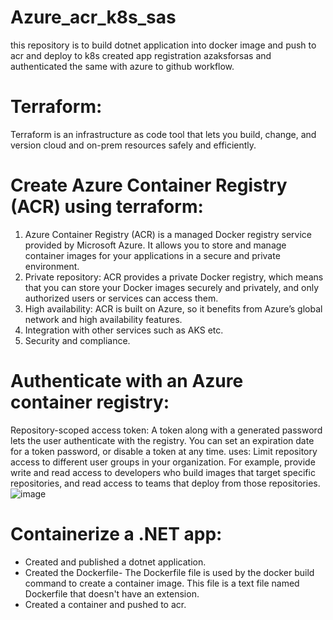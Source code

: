 # Azure_acr_k8s_sas
this repository is to build dotnet application into docker image and push to acr and deploy to k8s
created app registration azaksforsas and authenticated the same with azure to github workflow.

# Terraform:
  Terraform is an infrastructure as code tool that lets you build, change, and version cloud and on-prem resources 
  safely and efficiently.
  
# Create Azure Container Registry (ACR) using terraform:
1) Azure Container Registry (ACR) is a managed Docker registry service provided by Microsoft Azure. It allows you to store and manage container images for your applications in a secure and private environment.
2) Private repository: ACR provides a private Docker registry, which means that you can store your Docker images securely and privately, and only authorized users or services can access them.
3) High availability: ACR is built on Azure, so it benefits from Azure’s global network and high availability features.
4) Integration with other services such as AKS etc.
5) Security and compliance.

# Authenticate with an Azure container registry:
Repository-scoped access token: A token along with a generated password lets the user authenticate with the registry. You can set an expiration date for a token password, or disable a token at any time.
uses: 
   Limit repository access to different user groups in your organization. For example, provide write and read access to developers who build images that target specific repositories, and read access to teams that deploy from those repositories.
   ![image](https://github.com/dodlaraghram/Azure_acr_k8s_sas/assets/113520166/2c11fa59-9530-49fd-91bc-e6ba7f2e6b0e)



# Containerize a .NET app:
- Created and published a dotnet application.
- Created the Dockerfile- The Dockerfile file is used by the docker build command to create a container image. This 
  file is a text file named Dockerfile that doesn't have an extension.
- Created a container and pushed to acr.
 
 








